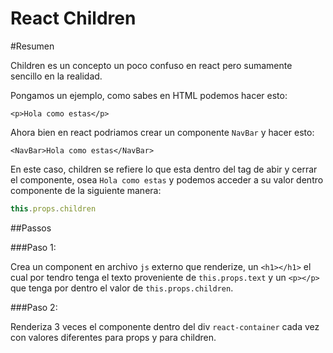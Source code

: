 # React Children

#Resumen

Children es un concepto un poco confuso en react pero sumamente sencillo en la realidad.

Pongamos un ejemplo, como sabes en HTML podemos hacer esto:

`<p>Hola como estas</p>`

Ahora bien en react podriamos crear un componente `NavBar` y hacer esto:

`<NavBar>Hola como estas</NavBar>`

En este caso, children se refiere lo que esta dentro del tag de abir y cerrar el componente, osea `Hola como estas` y podemos acceder a su valor dentro componente de la siguiente manera:

```javascript
this.props.children
```

##Passos

###Paso 1:

Crea un component en archivo `js` externo que renderize, un `<h1></h1>` el cual por tendro tenga el texto proveniente de `this.props.text` y un `<p></p>` que tenga por dentro el valor de `this.props.children`.

###Paso 2:

Renderiza 3 veces el componente dentro del div `react-container` cada vez con valores diferentes para props y para children.
